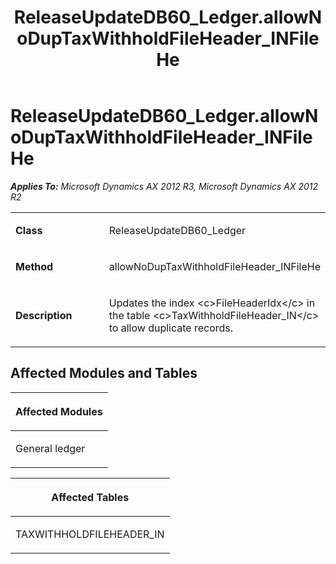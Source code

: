 ﻿---
title: ReleaseUpdateDB60_Ledger.allowNoDupTaxWithholdFileHeader_INFileHe
TOCTitle: ReleaseUpdateDB60_Ledger.allowNoDupTaxWithholdFileHeader_INFileHe
ms:assetid: c95eecba-9004-4a53-a297-590d3163e0db
ms:mtpsurl: https://msdn.microsoft.com/en-us/library/JJ719619(v=AX.60)
ms:contentKeyID: 49711185
ms.date: 05/18/2015
mtps_version: v=AX.60
---

# ReleaseUpdateDB60\_Ledger.allowNoDupTaxWithholdFileHeader\_INFileHe 


_**Applies To:** Microsoft Dynamics AX 2012 R3, Microsoft Dynamics AX 2012 R2_

<table>
<colgroup>
<col style="width: 50%" />
<col style="width: 50%" />
</colgroup>
<tbody>
<tr class="odd">
<td><p><strong>Class</strong></p></td>
<td><p>ReleaseUpdateDB60_Ledger</p></td>
</tr>
<tr class="even">
<td><p><strong>Method</strong></p></td>
<td><p>allowNoDupTaxWithholdFileHeader_INFileHe</p></td>
</tr>
<tr class="odd">
<td><p><strong>Description</strong></p></td>
<td><p>Updates the index &lt;c&gt;FileHeaderIdx&lt;/c&gt; in the table &lt;c&gt;TaxWithholdFileHeader_IN&lt;/c&gt; to allow duplicate records.</p></td>
</tr>
</tbody>
</table>


## Affected Modules and Tables

<table>
<colgroup>
<col style="width: 100%" />
</colgroup>
<thead>
<tr class="header">
<th><p>Affected Modules</p></th>
</tr>
</thead>
<tbody>
<tr class="odd">
<td><p>General ledger</p></td>
</tr>
</tbody>
</table>


<table>
<colgroup>
<col style="width: 100%" />
</colgroup>
<thead>
<tr class="header">
<th><p>Affected Tables</p></th>
</tr>
</thead>
<tbody>
<tr class="odd">
<td><p>TAXWITHHOLDFILEHEADER_IN</p></td>
</tr>
</tbody>
</table>

  


